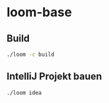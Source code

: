 # loom-base
## Build
```bash
./loom -c build
```

## IntelliJ Projekt bauen
```bash
./loom idea
```
